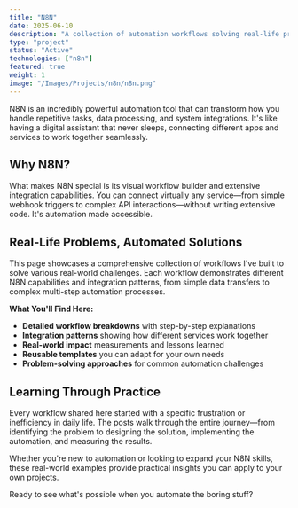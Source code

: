 ```yaml
---
title: "N8N"
date: 2025-06-10
description: "A collection of automation workflows solving real-life problems with N8N"
type: "project"
status: "Active"
technologies: ["n8n"]
featured: true
weight: 1
image: "/Images/Projects/n8n/n8n.png"
---
```


N8N is an incredibly powerful automation tool that can transform how you handle repetitive tasks, data processing, and system integrations. It's like having a digital assistant that never sleeps, connecting different apps and services to work together seamlessly.

## Why N8N?

What makes N8N special is its visual workflow builder and extensive integration capabilities. You can connect virtually any service—from simple webhook triggers to complex API interactions—without writing extensive code. It's automation made accessible.

## Real-Life Problems, Automated Solutions

This page showcases a comprehensive collection of workflows I've built to solve various real-world challenges. Each workflow demonstrates different N8N capabilities and integration patterns, from simple data transfers to complex multi-step automation processes.

**What You'll Find Here:**
- **Detailed workflow breakdowns** with step-by-step explanations
- **Integration patterns** showing how different services work together
- **Real-world impact** measurements and lessons learned
- **Reusable templates** you can adapt for your own needs
- **Problem-solving approaches** for common automation challenges

## Learning Through Practice

Every workflow shared here started with a specific frustration or inefficiency in daily life. The posts walk through the entire journey—from identifying the problem to designing the solution, implementing the automation, and measuring the results.

Whether you're new to automation or looking to expand your N8N skills, these real-world examples provide practical insights you can apply to your own projects.

Ready to see what's possible when you automate the boring stuff?